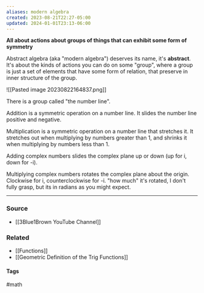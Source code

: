 ```yaml
---
aliases: modern algebra
created: 2023-08-21T22:27-05:00
updated: 2024-01-01T23:13-06:00
---
```

**All about actions about groups of things that can exhibit some form of symmetry**

Abstract algebra (aka "modern algebra") deserves its name, it's **abstract**. It's about the kinds of actions you can do on some "group", where a group is just a set of elements that have some form of relation, that preserve in inner structure of the group.

![[Pasted image 20230822164837.png]]

There is a group called "the number line". 

Addition is a symmetric operation on a number line. It slides the number line positive and negative.

Multiplication is a symmetric operation on a number line that stretches it. It stretches out when multiplying by numbers greater than 1, and shrinks it when multiplying by numbers less than 1.

Adding complex numbers slides the complex plane up or down (up for i, down for -i). 

Multiplying complex numbers rotates the complex plane about the origin. Clockwise for i, counterclockwise for -i. "how much" it's rotated, I don't fully grasp, but its in radians as you might expect.

---
### Source
- [[3Blue1Brown YouTube Channel]]

### Related
- [[Functions]]
- [[Geometric Definition of the Trig Functions]]

#### Tags
#math 